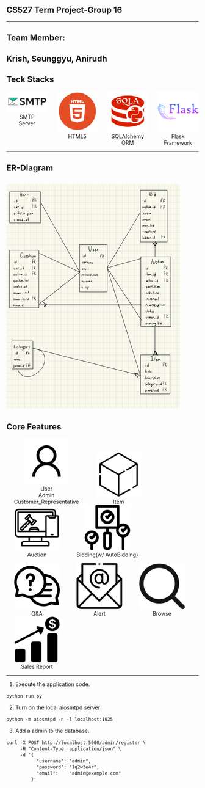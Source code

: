 ## CS527 Term Project-Group 16
---
## Team Member:
Krish, Seunggyu, Anirudh
---
## Teck Stacks
<div style="display:flex; justify-content:center; align-items:flex-start; gap:1.5rem;">
  <figure style="margin:0; text-align:center;">
    <img src="/images/smtp.png" alt="SMTP" width="120" />
    <figcaption>SMTP<br/>Server</figcaption>
  </figure>
  <figure style="margin:0; text-align:center;">
    <img src="/images/html.png" alt="HTML" width="120" />
    <figcaption>HTML5</figcaption>
  </figure>
  <figure style="margin:0; text-align:center;">
    <img src="/images/sqlalchemy.png" alt="SQLAlchemy" width="120" />
    <figcaption>SQLAlchemy<br/>ORM</figcaption>
  </figure>
  <figure style="margin:0; text-align:center;">
    <img src="/images/flask.png" alt="Flask" width="120" />
    <figcaption>Flask<br/>Framework</figcaption>
  </figure>
</div>

---
## ER-Diagram
![alt text](/images/diagram.png)
---
## Core Features
<p align="center">
  <figure style="display:inline-block; text-align:center; margin:0 20px">
    <img src="/images/user.png" alt="user" width="120" />
  <figcaption>
    User<br/>
    Admin<br/>
    Customer_Representative
  </figcaption>
  </figure>
  <figure style="display:inline-block; text-align:center; margin:0 20px">
    <img src="/images/item.png" alt="item" width="120" />
    <figcaption>Item</figcaption>
  </figure>
  <figure style="display:inline-block; text-align:center; margin:0 20px">
    <img src="/images/auction.png" alt="auction" width="120" />
    <figcaption>Auction</figcaption>
  </figure>
  <figure style="display:inline-block; text-align:center; margin:0 20px">
    <img src="/images/bidding.png" alt="bidding" width="120" />
    <figcaption>Bidding(w/ AutoBidding)</figcaption>
  </figure>
</p>
<p align="center">
  <figure style="display:inline-block; text-align:center; margin:0 20px">
    <img src="/images/qna.png" alt="qna" width="120" />
  <figcaption>Q&A</figcaption>
  </figure>
  <figure style="display:inline-block; text-align:center; margin:0 20px">
    <img src="/images/alert.png" alt="alert" width="120" />
    <figcaption>Alert</figcaption>
  </figure>
  <figure style="display:inline-block; text-align:center; margin:0 20px">
    <img src="/images/browse.png" alt="browse" width="120" />
    <figcaption>Browse</figcaption>
  </figure>
  <figure style="display:inline-block; text-align:center; margin:0 20px">
    <img src="/images/sales_report.png" alt="sales_report" width="120" />
    <figcaption>Sales Report</figcaption>
  </figure>
</p>

---
1. Execute the application code.
```
python run.py
```
2. Turn on the local aiosmtpd server 
```
python -m aiosmtpd -n -l localhost:1025
```
3. Add a admin to the database. 
```
curl -X POST http://localhost:5000/admin/register \
     -H "Content-Type: application/json" \
     -d '{
           "username": "admin",
           "password": "1q2w3e4r",
           "email":    "admin@example.com"
         }'
```